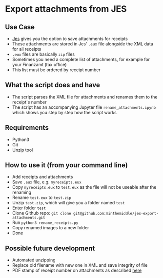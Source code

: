# Export attachments from JES

## Use Case

- [Jes](http://jes-eur.de) gives you the option to save attachments for receipts
- These attachments are stored in Jes' `.eux` file alongside the XML data for all receipts
- `.eux` files are basically `zip` files
- Sometimes you need a complete list of attachments, for example for your Finanzamt (tax office)
- This list must be ordered by receipt number


## What the script does and have

- The script parses the XML file for attachments and renames them to the receipt's number
- The script has an accompanying Jupyter file `rename_attachments.ipynb` which shows you step by step how the script works


## Requirements

- Python3
- Git
- Unzip tool

## How to use it (from your command line)

- Add receipts and attachments
- Save `.eux` file, e.g. `myreceipts.eux`
- Copy `myreceipts.eux` to `test.eux` as the file will not be useable after the renaming
- Rename `test.eux` to `test.zip`
- Unzip `test.zip`, which will give you a folder named `test`
- Enter folder `test`
- Clone Github repo: `git clone git@github.com:minthemiddle/jes-export-attachments.git`
- Run `python3 rename_receipts.py`
- Copy renamed images to a new folder
- Done


## Possible future development

- Automated unzipping
- Replace old filename with new one in XML and save integrity of file
- PDF stamp of receipt number on attachments as described [here](http://stackoverflow.com/questions/2925484/place-image-over-pdf)
